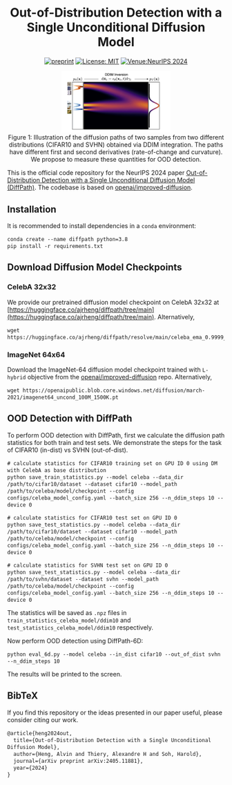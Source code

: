 <div align="center">

# Out-of-Distribution Detection with a Single Unconditional Diffusion Model

[![preprint](https://img.shields.io/static/v1?label=arXiv&message=2405.11881&color=B31B1B)](https://arxiv.org/abs/2405.11881)
[![License: MIT](https://img.shields.io/badge/License-MIT-yellow.svg)](https://opensource.org/licenses/MIT)
[![Venue:NeurIPS 2024](https://img.shields.io/badge/Venue-NeurIPS%202024-007CFF)](https://nips.cc/)

</div>

<p align="center">
  <img src="./assets/main_figure.png" width="50%">
  <br />
  <span>Figure 1: Illustration of the diffusion paths of two samples from two different distributions (CIFAR10 and SVHN) obtained
  via DDIM integration. The paths have different first and second derivatives (rate-of-change and
  curvature). We propose to measure these quantities for OOD detection.</span>
</p>

This is the official code repository for the NeurIPS 2024 paper [Out-of-Distribution Detection with a Single Unconditional Diffusion Model (DiffPath)](https://arxiv.org/abs/2405.11881). The codebase is based on [openai/improved-diffusion](https://github.com/openai/improved-diffusion).

## Installation

It is recommended to install dependencies in a ```conda``` environment:
```
conda create --name diffpath python=3.8
pip install -r requirements.txt
```

## Download Diffusion Model Checkpoints
### CelebA 32x32
We provide our pretrained diffusion model checkpoint on CelebA 32x32 at [https://huggingface.co/ajrheng/diffpath/tree/main](https://huggingface.co/ajrheng/diffpath/tree/main). Alternatively,
```
wget https://huggingface.co/ajrheng/diffpath/resolve/main/celeba_ema_0.9999_499999.pt
```

### ImageNet 64x64
Download the ImageNet-64 diffusion model checkpoint trained with ```L-hybrid``` objective from the [openai/improved-diffusion](https://github.com/openai/improved-diffusion) repo. Alternatively,
```
wget https://openaipublic.blob.core.windows.net/diffusion/march-2021/imagenet64_uncond_100M_1500K.pt
```

## OOD Detection with DiffPath
To perform OOD detection with DiffPath, first we calculate the diffusion path statistics for both train and test sets. We demonstrate the steps for the task of CIFAR10 (in-dist) vs SVHN (out-of-dist). 
```
# calculate statistics for CIFAR10 training set on GPU ID 0 using DM with CelebA as base distribution
python save_train_statistics.py --model celeba --data_dir /path/to/cifar10/dataset --dataset cifar10 --model_path /path/to/celeba/model/checkpoint --config configs/celeba_model_config.yaml --batch_size 256 --n_ddim_steps 10 --device 0
```
```
# calculate statistics for CIFAR10 test set on GPU ID 0
python save_test_statistics.py --model celeba --data_dir /path/to/cifar10/dataset --dataset cifar10 --model_path /path/to/celeba/model/checkpoint --config configs/celeba_model_config.yaml --batch_size 256 --n_ddim_steps 10 --device 0
```
```
# calculate statistics for SVHN test set on GPU ID 0
python save_test_statistics.py --model celeba --data_dir /path/to/svhn/dataset --dataset svhn --model_path /path/to/celeba/model/checkpoint --config configs/celeba_model_config.yaml --batch_size 256 --n_ddim_steps 10 --device 0
```
The statistics will be saved as ```.npz``` files in ```train_statistics_celeba_model/ddim10``` and ```test_statistics_celeba_model/ddim10``` respectively.

Now perform OOD detection using DiffPath-6D:
```
python eval_6d.py --model celeba --in_dist cifar10 --out_of_dist svhn --n_ddim_steps 10
```
The results will be printed to the screen.

## BibTeX
If you find this repository or the ideas presented in our paper useful, please consider citing our work.
```
@article{heng2024out,
  title={Out-of-Distribution Detection with a Single Unconditional Diffusion Model},
  author={Heng, Alvin and Thiery, Alexandre H and Soh, Harold},
  journal={arXiv preprint arXiv:2405.11881},
  year={2024}
}
```

